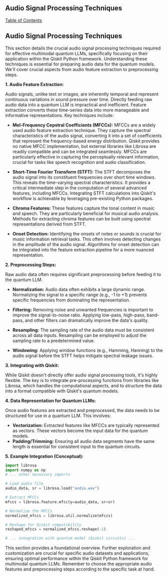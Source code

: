 ## Audio Signal Processing Techniques

[Table of Contents](#table-of-contents)

## Audio Signal Processing Techniques

This section details the crucial audio signal processing techniques required for effective multimodal quantum LLMs, specifically focusing on their application within the Qiskit Python framework.  Understanding these techniques is essential for preparing audio data for the quantum models.  We'll cover crucial aspects from audio feature extraction to preprocessing steps.

**1. Audio Feature Extraction:**

Audio signals, unlike text or images, are inherently temporal and represent continuous variations in sound pressure over time.  Directly feeding raw audio data into a quantum LLM is impractical and inefficient.  Feature extraction converts these time-series data into more manageable and informative representations.  Key techniques include:

* **Mel-Frequency Cepstral Coefficients (MFCCs):** MFCCs are a widely used audio feature extraction technique. They capture the spectral characteristics of the audio signal, converting it into a set of coefficients that represent the frequency-based energy distribution.  Qiskit provides no native MFCC implementation, but external libraries like Librosa are readily compatible and can be integrated seamlessly.  MFCCs are particularly effective in capturing the perceptually relevant information, crucial for tasks like speech recognition and audio classification.

* **Short-Time Fourier Transform (STFT):** The STFT decomposes the audio signal into its constituent frequencies over short time windows.  This reveals the time-varying spectral characteristics.  It provides a critical intermediate step in the computation of several advanced features, including MFCCs.  Integrating STFT calculations into Qiskit's workflow is achievable by leveraging pre-existing Python packages.

* **Chroma Features:** These features capture the tonal content in music and speech.  They are particularly beneficial for musical audio analysis.  Methods for extracting chroma features can be built using spectral representations derived from STFT.

* **Onset Detection:**  Identifying the onsets of notes or sounds is crucial for music information retrieval tasks.  This often involves detecting changes in the amplitude of the audio signal.  Algorithms for onset detection can be integrated into the feature extraction pipeline for a more nuanced representation.

**2. Preprocessing Steps:**

Raw audio data often requires significant preprocessing before feeding it to the quantum LLM.

* **Normalization:** Audio data often exhibits a large dynamic range.  Normalizing the signal to a specific range (e.g., -1 to +1) prevents specific frequencies from dominating the representation.

* **Filtering:** Removing noise and unwanted frequencies is important to improve the signal-to-noise ratio.  Applying low-pass, high-pass, band-pass, and other filters can dramatically improve the data's quality.

* **Resampling:**  The sampling rate of the audio data must be consistent across all data inputs.  Resampling can be employed to adjust the sampling rate to a predetermined value.

* **Windowing:** Applying window functions (e.g., Hamming, Hanning) to the audio signal before the STFT helps mitigate spectral leakage issues.

**3. Integrating with Qiskit:**

While Qiskit doesn't directly offer audio signal processing tools, it's highly flexible.  The key is to integrate pre-processing functions from libraries like Librosa, which handles the computational aspects, and to structure the data into a format compatible with Qiskit's quantum models.

**4. Data Representation for Quantum LLMs:**

Once audio features are extracted and preprocessed, the data needs to be structured for use in a quantum LLM.  This involves:

* **Vectorization:** Extracted features like MFCCs are typically represented as vectors. These vectors become the input data for the quantum models.
* **Padding/Trimming:** Ensuring all audio data segments have the same length is essential for consistent input to the quantum circuits.

**5. Example Integration (Conceptual):**

```python
import librosa
import numpy as np
# ... other necessary imports

# Load audio file
audio_data, sr = librosa.load("audio.wav")

# Extract MFCCs
mfccs = librosa.feature.mfcc(y=audio_data, sr=sr)

# Normalize the MFCCs
normalized_mfccs = librosa.util.normalize(mfccs)

# Reshape for Qiskit compatibility
reshaped_mfccs = normalized_mfccs.reshape(-1)

# ... integration with quantum model (Qiskit circuits) ...
```


This section provides a foundational overview.  Further exploration and customization are crucial for specific audio datasets and applications, ensuring optimal performance within the Qiskit Python framework for multimodal quantum LLMs. Remember to choose the appropriate audio features and preprocessing steps according to the specific task at hand.


<a id='chapter-2-subchapter-3'></a>
